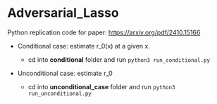 # Adversarial_Lasso
Python replication code for paper: https://arxiv.org/pdf/2410.15166

- Conditional case: estimate r_0(x) at a given x.
  - cd into **conditional** folder and run ```python3 run_conditional.py```
  
- Unconditional case: estimate r_0
   - cd into **unconditional_case** folder and run ```python3 run_unconditional.py```
